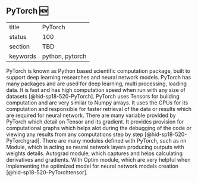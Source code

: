 ## PyTorch :new:


|          |         |
| -------- | ------- |
| title    | PyTorch |
| status   | 100      |
| section  | TBD     |
| keywords | python, pytorch     |


PyTorch is known as Python based scientific computation package, built to 
support deep learning researches and neural network models. PyTorch has 
many packages and are used for deep learning, multi processing, loading 
data. It is fast and has high computation speed when run with any size of 
datasets [@hid-sp18-520-PyTorch]. PyTorch uses Tensors for building 
computation and are very similar to Numpy arrays. It uses the GPUs for its 
computation and responsible for faster retrieval of the data or results 
which are required for neural network. There are many variable provided 
by PyTorch which detail on Tensor and its gradient. It provides provision 
for computational graphs which helps alot during the debugging of the code 
or viewing any results from any computations step by step 
[@hid-sp18-520-PyTorchgrad].
There are many modules defined with PyTorch, such as nn 
Module, which is acting as neural network layers producing outputs with 
weights details. Autograd module, which captures and helps calculating 
derivatives and gradients. With Optim module, which are very helpful when 
implementing the optimized model for neural network models creation 
[@hid-sp18-520-PyTorchtensor].
